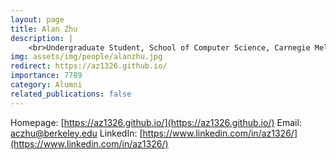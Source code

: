 ```yaml
---
layout: page
title: Alan Zhu
description: |
    <br>Undergraduate Student, School of Computer Science, Carnegie Mellon University<br>Jul 2021 -- Sep 2022<br><span style='color:blue'>PhD Student, Department of EECS at University of California, Berkeley</span>
img: assets/img/people/alanzhu.jpg
redirect: https://az1326.github.io/
importance: 7789
category: Alumni
related_publications: false
---
```

Homepage: [https://az1326.github.io/](https://az1326.github.io/)
Email: [aczhu@berkeley.edu](mailto:aczhu@berkeley.edu)
LinkedIn: [https://www.linkedin.com/in/az1326/](https://www.linkedin.com/in/az1326/)
